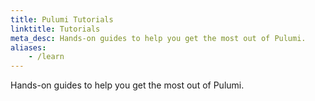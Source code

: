 ```yaml
---
title: Pulumi Tutorials
linktitle: Tutorials
meta_desc: Hands-on guides to help you get the most out of Pulumi.
aliases:
    - /learn
---
```


Hands-on guides to help you get the most out of Pulumi.
